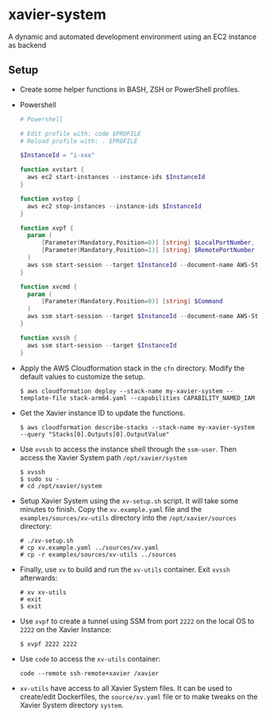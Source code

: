 # xavier-system
A dynamic and automated development environment using an EC2 instance as backend

## Setup

- Create some helper functions in BASH, ZSH or PowerShell profiles.
- Powershell
  ```powershell
  # Powershell
  
  # Edit profile with: code $PROFILE
  # Reload profile with: . $PROFILE

  $InstanceId = "i-xxx"

  function xvstart {
    aws ec2 start-instances --instance-ids $InstanceId
  }

  function xvstop {
    aws ec2 stop-instances --instance-ids $InstanceId
  }

  function xvpf {
    param (
        [Parameter(Mandatory,Position=0)] [string] $LocalPortNumber,
        [Parameter(Mandatory,Position=1)] [string] $RemotePortNumber
    )
    aws ssm start-session --target $InstanceId --document-name AWS-StartPortForwardingSession --parameters "portNumber=${RemotePortNumber},localPortNumber=${LocalPortNumber}"
  }

  function xvcmd {
    param (
        [Parameter(Mandatory,Position=0)] [string] $Command
    )
    aws ssm start-session --target $InstanceId --document-name AWS-StartInteractiveCommand --parameters "command=[${Command}]"
  }

  function xvssh {
    aws ssm start-session --target $InstanceId
  }
  ```

- Apply the AWS Cloudformation stack in the `cfn` directory. Modify the default values to customize the setup.
  ```console
  $ aws cloudformation deploy --stack-name my-xavier-system --template-file stack-arm64.yaml --capabilities CAPABILITY_NAMED_IAM
  ```
- Get the Xavier instance ID to update the functions.
  ```console
  $ aws cloudformation describe-stacks --stack-name my-xavier-system --query "Stacks[0].Outputs[0].OutputValue"
  ```

- Use `xvssh` to access the instance shell through the `ssm-user`. Then access the Xavier System path `/opt/xavier/system`
  ```console
  $ xvssh
  $ sudo su -
  # cd /opt/xavier/system
  ```

- Setup Xavier System using the `xv-setup.sh` script. It will take some minutes to finish. Copy the `xv.example.yaml` file and the `examples/sources/xv-utils` directory into the `/opt/xavier/sources` directory:
  ```console
  # ./xv-setup.sh
  # cp xv.example.yaml ../sources/xv.yaml
  # cp -r examples/sources/xv-utils ../sources
  ```

- Finally, use `xv` to build and run the `xv-utils` container. Exit `xvssh` afterwards:
  ```console
  # xv xv-utils
  # exit
  $ exit
  ```

- Use `xvpf` to create a tunnel using SSM from port `2222` on the local OS to `2222` on the Xavier Instance:
  ```console
  $ xvpf 2222 2222
  ```

- Use `code` to access the `xv-utils` container:
  ```console
  code --remote ssh-remote+xavier /xavier
  ```

- `xv-utils` have access to all Xavier System files. It can be used to create/edit Dockerfiles, the `source/xv.yaml` file or to make tweaks on the Xavier System directory `system`.